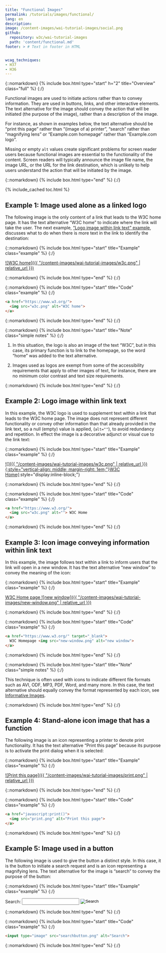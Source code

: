 ```yaml
---
title: "Functional Images"
permalink: /tutorials/images/functional/
lang: en
description:
image: /content-images/wai-tutorial-images/social.png
github:
  repository: w3c/wai-tutorial-images
  path: 'content/functional.md'
footer: > # Text in footer in HTML


wcag_techniques:
- H37
- H36
---
```


{::nomarkdown}
{% include box.html type="start" h="2" title="Overview" class="full" %}
{:/}

Functional images are used to initiate actions rather than to convey information. They are used in buttons, links, and other interactive elements. The text alternative for the image should convey the action that will be initiated (the purpose of the image), rather than a description of the image.

For instance, as shown in examples below, the text alternative should be “print this page” rather than “(image of a) printer”, “search” rather than “magnifying lens” or “Example.com homepage” rather than “Example.com logo”.

Missing or empty `alt` values create significant problems for screen reader users because functional images are essential to the functionality of the content. Screen readers will typically announce the image file name, the image URL, or the URL for the link destination, which is unlikely to help users understand the action that will be initiated by the image.

{::nomarkdown}
{% include box.html type="end" %}
{:/}

{% include_cached toc.html %}

## **Example 1:** Image used alone as a linked logo

The following image is the only content of a link that leads to the W3C home page. It has the text alternative “W3C home” to indicate where the link will take the user. The next example, [“Logo image within link text” example](#logo-image-within-link-text), discusses what to do when there is more text in the link to identify the destination:

{::nomarkdown}
{% include box.html type="start" title="Example" class="example" %}
{:/}

[![W3C home]({{ "/content-images/wai-tutorial-images/w3c.png" | relative_url }})](https://www.w3.org/)

{::nomarkdown}
{% include box.html type="end" %}
{:/}

{::nomarkdown}
{% include box.html type="start" title="Code" class="example" %}
{:/}

~~~ html
<a href="https://www.w3.org/">
  <img src="w3c.png" alt="W3C home">
</a>
~~~

{::nomarkdown}
{% include box.html type="end" %}
{:/}

{::nomarkdown}
{% include box.html type="start" title="Note" class="simple notes" %}
{:/}

1. In this situation, the logo is also an image of the text “W3C”, but in this case, its primary function is to link to the homepage, so the word “home” was added to the text alternative.

2. Images used as logos are exempt from some of the accessibility requirements that apply to other images of text, for instance, there are no minimum color contrast and text size requirements.

{::nomarkdown}
{% include box.html type="end" %}
{:/}

## **Example 2:** Logo image within link text

In this example, the W3C logo is used to supplement text within a link that leads to the W3C home page. The image does not represent different functionality or convey other information than that already provided in the link text, so a null (empty) value is applied, (`alt=""`), to avoid redundancy and repetition. In effect the image is a decorative adjunct or visual cue to the link text:

{::nomarkdown}
{% include box.html type="start" title="Example" class="example" %}
{:/}

[![]({{ "/content-images/wai-tutorial-images/w3c.png" | relative_url }}){:style="vertical-align: middle; margin-right: 1em;"}W3C Home](https://www.w3.org/){:style="display:inline-block;"}

{::nomarkdown}
{% include box.html type="end" %}
{:/}

{::nomarkdown}
{% include box.html type="start" title="Code" class="example" %}
{:/}

~~~ html
<a href="https://www.w3.org/">
  <img src="w3c.png" alt=""> W3C Home
</a>
~~~

{::nomarkdown}
{% include box.html type="end" %}
{:/}

## **Example 3:** Icon image conveying information within link text

In this example, the image follows text within a link to inform users that the link will open in a new window. It has the text alternative “new window” to convey the meaning of the icon:

{::nomarkdown}
{% include box.html type="start" title="Example" class="example" %}
{:/}

[W3C Home page ![new window]({{ "/content-images/wai-tutorial-images/new-window.png" | relative_url }})](https://www.w3.org/)

{::nomarkdown}
{% include box.html type="end" %}
{:/}

{::nomarkdown}
{% include box.html type="start" title="Code" class="example" %}
{:/}

~~~ html
<a href="https://www.w3.org/" target="_blank">
  W3C Homepage <img src="new-window.png" alt="new window">
</a>
~~~

{::nomarkdown}
{% include box.html type="end" %}
{:/}

{::nomarkdown}
{% include box.html type="start" title="Note" class="simple notes" %}
{:/}

This technique is often used with icons to indicate different file formats such as AVI, ODF, MP3, PDF, Word, and many more. In this case, the text alternative should equally convey the format represented by each icon, see [Informative Images](/tutorials/images/informative/#images-conveying-file-format).

{::nomarkdown}
{% include box.html type="end" %}
{:/}

## **Example 4:** Stand-alone icon image that has a function

The following image is an icon representing a printer to denote print functionality. It has the text alternative “Print this page” because its purpose is to activate the print dialog when it is selected:

{::nomarkdown}
{% include box.html type="start" title="Example" class="example" %}
{:/}

[![Print this page]({{ "/content-images/wai-tutorial-images/print.png" | relative_url }})](javascript:print())

{::nomarkdown}
{% include box.html type="end" %}
{:/}

{::nomarkdown}
{% include box.html type="start" title="Code" class="example" %}
{:/}

~~~ html
<a href="javascript:print()">
  <img src="print.png" alt="Print this page">
</a>
~~~

{::nomarkdown}
{% include box.html type="end" %}
{:/}

## **Example 5:** Image used in a button

The following image is used to give the button a distinct style. In this case, it is the button to initiate a search request and is an icon representing a magnifying lens. The text alternative for the image is “search” to convey the purpose of the button:

{::nomarkdown}
{% include box.html type="start" title="Example" class="example" %}
{:/}

<form action="#" method="post">
  <p>
    <label for="search" style="vertical-align: middle; display:inline-block;">Search:</label>
    <input name="search" id="search" type="text" style="vertical-align: middle; display:inline-block;">
    <input name="submit" src="{{ "/content-images/wai-tutorial-images/searchbutton.png" | relative_url }}" alt="Search" type="image" style="vertical-align: middle; display:inline-block; border: none;">
  </p>
</form>

{::nomarkdown}
{% include box.html type="end" %}
{:/}

{::nomarkdown}
{% include box.html type="start" title="Code" class="example" %}
{:/}

~~~ html
<input type="image" src="searchbutton.png" alt="Search">
~~~

{::nomarkdown}
{% include box.html type="end" %}
{:/}
